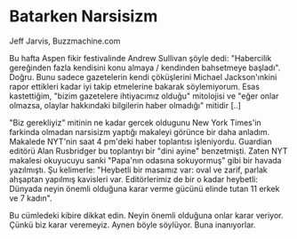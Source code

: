 # Batarken Narsisizm

Jeff Jarvis, Buzzmachine.com

Bu hafta Aspen fikir festivalinde Andrew Sullivan şöyle dedi: "Habercilik gereğinden fazla kendisini konu almaya / kendinden bahsetmeye başladı". Doğru. Bunu sadece gazetelerin kendi çöküşlerini Michael Jackson'ınkini rapor ettikleri kadar iyi takip etmelerine bakarak söylemiyorum. Esas kastettiğim, "bizim gazetelere ihtiyacımız olduğu" mitolojisi ve "eğer onlar olmazsa, olaylar hakkındaki bilgilerin haber olmadığı" mitidir [..]

"Biz gerekliyiz" mitinin ne kadar gercek oldugunu New York Times'in farkinda olmadan narsisizm yaptığı makaleyi görünce bir daha anladım. Makalede NYT'nin saat 4 pm'deki haber toplantısı işleniyordu. Guardian editörü Alan Rusbridger bu toplantıyı bir "dini ayine" benzetmişti. Zaten NYT makalesi okuyucuyu sanki "Papa'nın odasına sokuyormuş" gibi bir havada yazılmıştı. Şu kelimerle: "Heybetli bir masamız var: oval ve zarif, parlak ahşaptan yapılmış kavisleri var. Editörlerimiz de bir o kadar heybetli: Dünyada neyin önemli olduğuna karar verme gücünü elinde tutan 11 erkek ve 7 kadın".

Bu cümledeki kibire dikkat edin. Neyin önemli olduğuna onlar karar veriyor. Çünkü biz karar veremeyiz. Aynen böyle söylüyor. Buna inanıyorlar.

